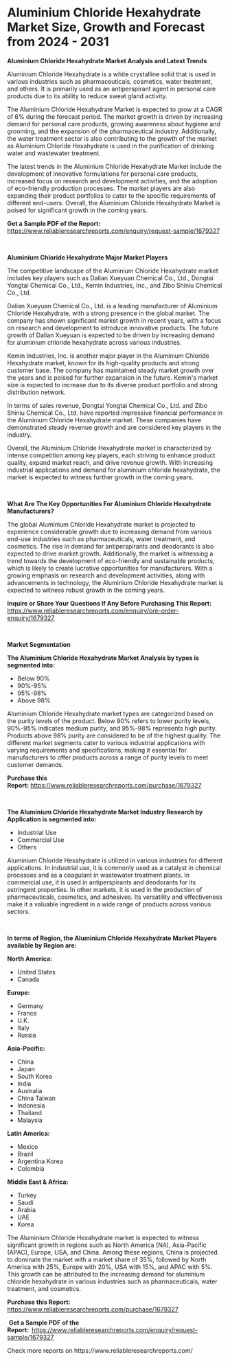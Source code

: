 <p><h1>Aluminium Chloride Hexahydrate Market Size, Growth and Forecast from 2024 - 2031</h1></p><p><strong>Aluminium Chloride Hexahydrate Market Analysis and Latest Trends</strong></p>
<p><p>Aluminium Chloride Hexahydrate is a white crystalline solid that is used in various industries such as pharmaceuticals, cosmetics, water treatment, and others. It is primarily used as an antiperspirant agent in personal care products due to its ability to reduce sweat gland activity.</p><p>The Aluminium Chloride Hexahydrate Market is expected to grow at a CAGR of 6% during the forecast period. The market growth is driven by increasing demand for personal care products, growing awareness about hygiene and grooming, and the expansion of the pharmaceutical industry. Additionally, the water treatment sector is also contributing to the growth of the market as Aluminium Chloride Hexahydrate is used in the purification of drinking water and wastewater treatment.</p><p>The latest trends in the Aluminium Chloride Hexahydrate Market include the development of innovative formulations for personal care products, increased focus on research and development activities, and the adoption of eco-friendly production processes. The market players are also expanding their product portfolios to cater to the specific requirements of different end-users. Overall, the Aluminium Chloride Hexahydrate Market is poised for significant growth in the coming years.</p></p>
<p><strong>Get a Sample PDF of the Report:&nbsp;</strong> <a href="https://www.reliableresearchreports.com/enquiry/request-sample/1679327">https://www.reliableresearchreports.com/enquiry/request-sample/1679327</a></p>
<p>&nbsp;</p>
<p><strong>Aluminium Chloride Hexahydrate Major Market Players</strong></p>
<p><p>The competitive landscape of the Aluminium Chloride Hexahydrate market includes key players such as Dalian Xueyuan Chemical Co., Ltd., Dongtai Yongtai Chemical Co., Ltd., Kemin Industries, Inc., and Zibo Shiniu Chemical Co., Ltd.</p><p>Dalian Xueyuan Chemical Co., Ltd. is a leading manufacturer of Aluminium Chloride Hexahydrate, with a strong presence in the global market. The company has shown significant market growth in recent years, with a focus on research and development to introduce innovative products. The future growth of Dalian Xueyuan is expected to be driven by increasing demand for aluminium chloride hexahydrate across various industries.</p><p>Kemin Industries, Inc. is another major player in the Aluminium Chloride Hexahydrate market, known for its high-quality products and strong customer base. The company has maintained steady market growth over the years and is poised for further expansion in the future. Kemin's market size is expected to increase due to its diverse product portfolio and strong distribution network.</p><p>In terms of sales revenue, Dongtai Yongtai Chemical Co., Ltd. and Zibo Shiniu Chemical Co., Ltd. have reported impressive financial performance in the Aluminium Chloride Hexahydrate market. These companies have demonstrated steady revenue growth and are considered key players in the industry.</p><p>Overall, the Aluminium Chloride Hexahydrate market is characterized by intense competition among key players, each striving to enhance product quality, expand market reach, and drive revenue growth. With increasing industrial applications and demand for aluminium chloride hexahydrate, the market is expected to witness further growth in the coming years.</p></p>
<p>&nbsp;</p>
<p><strong>What Are The Key Opportunities For Aluminium Chloride Hexahydrate Manufacturers?</strong></p>
<p><p>The global Aluminium Chloride Hexahydrate market is projected to experience considerable growth due to increasing demand from various end-use industries such as pharmaceuticals, water treatment, and cosmetics. The rise in demand for antiperspirants and deodorants is also expected to drive market growth. Additionally, the market is witnessing a trend towards the development of eco-friendly and sustainable products, which is likely to create lucrative opportunities for manufacturers. With a growing emphasis on research and development activities, along with advancements in technology, the Aluminium Chloride Hexahydrate market is expected to witness robust growth in the coming years.</p></p>
<p><strong>Inquire or Share Your Questions If Any Before Purchasing This Report:</strong> <a href="https://www.reliableresearchreports.com/enquiry/pre-order-enquiry/1679327">https://www.reliableresearchreports.com/enquiry/pre-order-enquiry/1679327</a></p>
<p>&nbsp;</p>
<p><strong>Market Segmentation</strong></p>
<p><strong>The Aluminium Chloride Hexahydrate Market Analysis by types is segmented into:</strong></p>
<p><ul><li>Below 90%</li><li>90%-95%</li><li>95%-98%</li><li>Above 98%</li></ul></p>
<p><p>Aluminium Chloride Hexahydrate market types are categorized based on the purity levels of the product. Below 90% refers to lower purity levels, 90%-95% indicates medium purity, and 95%-98% represents high purity. Products above 98% purity are considered to be of the highest quality. The different market segments cater to various industrial applications with varying requirements and specifications, making it essential for manufacturers to offer products across a range of purity levels to meet customer demands.</p></p>
<p><strong>Purchase this Report:&nbsp;</strong><a href="https://www.reliableresearchreports.com/purchase/1679327">https://www.reliableresearchreports.com/purchase/1679327</a></p>
<p>&nbsp;</p>
<p><strong>The Aluminium Chloride Hexahydrate Market Industry Research by Application is segmented into:</strong></p>
<p><ul><li>Industrial Use</li><li>Commercial Use</li><li>Others</li></ul></p>
<p><p>Aluminium Chloride Hexahydrate is utilized in various industries for different applications. In industrial use, it is commonly used as a catalyst in chemical processes and as a coagulant in wastewater treatment plants. In commercial use, it is used in antiperspirants and deodorants for its astringent properties. In other markets, it is used in the production of pharmaceuticals, cosmetics, and adhesives. Its versatility and effectiveness make it a valuable ingredient in a wide range of products across various sectors.</p></p>
<p>&nbsp;</p>
<p><strong>In terms of Region, the Aluminium Chloride Hexahydrate Market Players available by Region are:</strong></p>
<p>
    <p> <strong> North America: </strong>
        <ul>
            <li>United States</li>
            <li>Canada</li>
        </ul>
        </p> 
    <p> <strong> Europe: </strong>
        <ul>
            <li>Germany</li>
            <li>France</li>
            <li>U.K.</li>
            <li>Italy</li>
            <li>Russia</li>
        </ul>
        </p> 
    <p> <strong> Asia-Pacific: </strong>
        <ul>
            <li>China</li>
            <li>Japan</li>
            <li>South Korea</li>
            <li>India</li>
            <li>Australia</li>
            <li>China Taiwan</li>
            <li>Indonesia</li>
            <li>Thailand</li>
            <li>Malaysia</li>
        </ul>
        </p> 
    <p> <strong> Latin America: </strong>
        <ul>
            <li>Mexico</li>
            <li>Brazil</li>
            <li>Argentina Korea</li>
            <li>Colombia</li>
        </ul>
        </p> 
    <p> <strong> Middle East & Africa: </strong>
        <ul>
            <li>Turkey</li>
            <li>Saudi</li>
            <li>Arabia</li>
            <li>UAE</li>
            <li>Korea</li>
        </ul>
    </p>
    </p>
<p><p>The Aluminium Chloride Hexahydrate market is expected to witness significant growth in regions such as North America (NA), Asia-Pacific (APAC), Europe, USA, and China. Among these regions, China is projected to dominate the market with a market share of 35%, followed by North America with 25%, Europe with 20%, USA with 15%, and APAC with 5%. This growth can be attributed to the increasing demand for aluminium chloride hexahydrate in various industries such as pharmaceuticals, water treatment, and cosmetics.</p></p>
<p><strong>Purchase this Report: </strong><a href="https://www.reliableresearchreports.com/purchase/1679327">https://www.reliableresearchreports.com/purchase/1679327</a></p>
<p>&nbsp;<strong>Get a Sample PDF of the Report:&nbsp;&nbsp;</strong><a href="https://www.reliableresearchreports.com/enquiry/request-sample/1679327">https://www.reliableresearchreports.com/enquiry/request-sample/1679327</a></p>
<p><strong></strong></p>
<p>Check more reports on https://www.reliableresearchreports.com/</p>